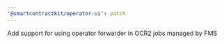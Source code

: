 ```yaml
---
'@smartcontractkit/operator-ui': patch
---
```


Add support for using operator forwarder in OCR2 jobs managed by FMS
